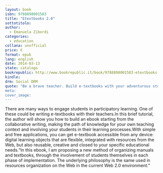 ```yaml
---
layout: book
isbn: 9788898001583
title: "Etextbooks 2.0"
sottotitolo:
author:
  - Emanuela Zibordi
categories:
  - education
collana: unofficial
price: €
format: epub
lang: english
date: 2014-03-13
state: catalogo
bookrepublic: http://www.bookrepublic.it/book/9788898001583-etextbooks-20/
kindle: 
drm: Social DRM
quote: "Be a brave teacher. Build e-textbooks with your adventurous students!
meta:
cover_image:
---
```

There are many ways to engage students in participatory learning. One of these could be writing e-textbooks with their teachers.In this brief tutorial, the author will show you how to build an ebook starting from the collaborative writing, making the path of knowledge for your own teaching context and involving your students in their learning processes.With simple and free applications, you can get e-textbook accessible from any device: digital learning objects that are flexible, integrated with resources from the Web, but also reusable, creative and closed to your specific educational needs.“In this ebook, I am proposing a new method of organizing manuals and textbooks, through the involvement of students themselves in each phase of implementation. The underlying philosophy is the same used in resources organization on the Web in the current Web 2.0 environment.”
